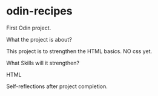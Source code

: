 # odin-recipes
First Odin project.

What the project is about? 

This project is to strengthen the HTML basics. NO css yet. 

What Skills will it strengthen?

HTML

Self-reflections after project completion.
